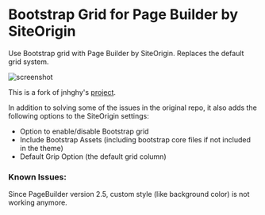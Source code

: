 # Bootstrap Grid for Page Builder by SiteOrigin

Use Bootstrap grid with Page Builder by SiteOrigin. Replaces the default grid system.

![screenshot](https://raw.githubusercontent.com/dolatabadi/siteorigin-bootstrap-grid/master/screenshots/screenshot-1.png")


This is a fork of jnhghy's [project](https://github.com/nego-solutions/Bootstrap-Grid-for-SiteOrigin-Panels).

In addition to solving some of the issues in the original repo, it also adds the following options to the SiteOrigin settings:
- Option to enable/disable Bootstrap grid
- Include Bootstrap Assets (including bootstrap core files if not included in the theme)
- Default Grip Option (the default grid column)

### Known Issues:
Since PageBuilder version 2.5, custom style (like background color) is not working anymore.
